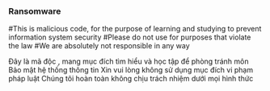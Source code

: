 ﻿### Ransomware
#This is malicious code, for the purpose of learning and studying to prevent information system security 
#Please do not use for purposes that violate the law 
#We are absolutely not responsible in any way

Đây là mã độc , mang mục đích tìm hiểu và học tập để phòng tránh môn Bảo mật hệ thống thông tin 
Xin vui lòng không sử dụng mục đích vi phạm pháp luật 
Chúng tôi hoàn toàn không chịu trách nhiệm dưới mọi hình thức
